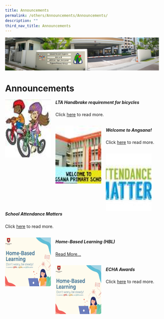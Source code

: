 ```yaml
---
title: Announcements
permalink: /others/Announcements/Announcements/
description: ""
third_nav_title: Announcements
---
```

![](/images/About%20Us.jpg)

Announcements
=============


<img src="/images/lta.jpeg" style="width:150px;height:190px;margin-right:15px;" align="left"> 

##### LTA Handbrake requirement for bicycles
Click [here](/others/announcements/lta-handbrake-requirement-for-bicycles/)&nbsp;to read more.

```

```

<img src="/images/welcome.jpeg" style="width:150px;height:190px;margin-right:15px;" align="left">

##### Welcome to Angsana!
Click&nbsp;[here](/others/Announcements/Welcome-to-Angsana/)&nbsp;to read more.

```

```


<img src="/images/school.jpeg" style="width:150px;height:190px;margin-right:15px;" align="left">

##### School Attendance Matters
Click&nbsp;[here](/others/Announcements/school-attendance-matters/)&nbsp;to read more.

```

```
<img src="/images/hblasps.png" style="width:150px;height:160px;margin-right:15px;" align="left">


##### Home-Based Learning (HBL)

[Read More...](https://sites.google.com/moe.edu.sg/aspshbl2020/home)

```

```
<img src="/images/hblasps.png" style="width:150px;height:160px;margin-right:15px;" align="left">

##### ECHA Awards
Click&nbsp;[here](/others/Announcements/school-attendance-matters/)&nbsp;to read more.